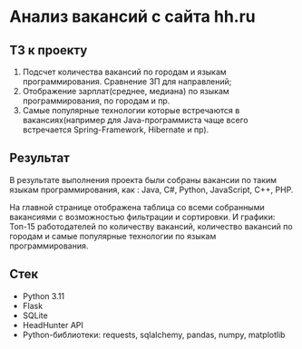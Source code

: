 # Анализ вакансий с сайта hh.ru

## ТЗ к проекту

1.	Подсчет количества вакансий по городам и языкам программирования. Сравнение ЗП для направлений;
2.	Отображение зарплат(среднее, медиана) по языкам программирования, по городам и пр.
3.	Самые популярные технологии которые встречаются в вакансиях(например для Java-программиста чаще всего встречается Spring-Framework, Hibernate и пр).

## Результат

В результате выполнения проекта были собраны вакансии по таким языкам программирования, как : Java, C#, Python, JavaScript, C++, PHP. 

На главной странице отображена таблица со всеми собранными вакансиями с возможностью фильтрации и сортировки. И графики: Топ-15 работодателей по количеству вакансий, количество вакансий по городам и самые популярные технологии по языкам программирования.

## Стек

* Python 3.11
* Flask
* SQLite
* HeadHunter API
* Python-библиотеки: requests, sqlalchemy, pandas, numpy, matplotlib
